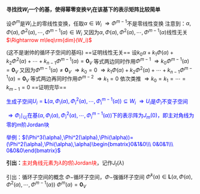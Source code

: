 **寻找找$W_i$一个的基，使得幂零变换$\Psi_i$在该基下的表示矩阵比较简单**

设$\Phi^m$是$W_i$上的零线性变换，任取$\alpha\in W_i$
$\Rightarrow\Phi^{m-1}$不是零线性变换
注意到：$\alpha,\Phi(\alpha),\Phi^2(\alpha),\cdots,\Phi^{m-1}(\alpha)\in W_i$
又因为$\alpha,\Phi(\alpha),\Phi^2(\alpha),\cdots,\Phi^{m-1}(\alpha)$线性无关
<font color=red>$\Rightarrow m\leq\rm{dim}(W_i)$</font>

(这不是谢帅的循环子空间的基吗)
==证明线性无关==
设$k_0\alpha+k_1\Phi(\alpha)+k_2\Phi^2(\alpha)+\cdots+k_{n-1}\Phi^{m-1}(\alpha)=\mathbf0_V$
等式两边同时作用$\Phi^{m-1}$
$\Rightarrow k_0\Phi^{m-1}(\alpha)=\mathbf0_V$
又因为$\Phi^{m-1}(\alpha)\neq\mathbf0_V$
$\Rightarrow k_0=0$
$\Rightarrow k_1\Phi(\alpha)+k_2\Phi^2(\alpha)+\cdots+k_{n-1}\Phi^{m-1}(\alpha)=\mathbf0_V$
等式两边再同时作用$\Phi^{m-2}$
$\Rightarrow k_1=0$
依次类推
$\Rightarrow k_0=k_1=\cdots=k_{m-1}=0$
==证明完毕==

<font color=blue>生成子空间$U_i=\mathbf L(\alpha,\Phi_i(\alpha),\Phi^2_i(\alpha),\cdots,\Phi^{m-1}_i(\alpha))\subseteq W_i$
$\Rightarrow U_i$是$\Phi_i$不变子空间

$\Rightarrow\Phi_i\mid_{U_i}$在基$(\alpha,\Phi_i(\alpha),\Phi^2_i(\alpha),\cdots,\Phi^{m-1}_i(\alpha))$下的表示阵为$J_m(0)$，即主对角线为零的$m$阶Jordan块

举例：$(\Phi^3(\alpha),\Phi^2(\alpha),\Phi(\alpha))=(\Phi^2(\alpha),\Phi(\alpha),\alpha)\begin{bmatrix}0&1&0\\\ 0&0&1\\\ 0&0&0\end{bmatrix}$</font>

**引出：**<font color=red>主对角线元素为$\lambda$的$t$阶Jordan块</font>，记作$J_t(\lambda)$

引出：循环子空间的概念
$\Phi-$循环子空间，$\Phi-$强循环子空间
$\Phi^k(\alpha)\in\mathbf L(\alpha,\Phi(\alpha),\Phi^2(\alpha),\cdots,\Phi^{m-1}(\alpha))$
$\Phi^m(\alpha)=\mathbf0_V$
